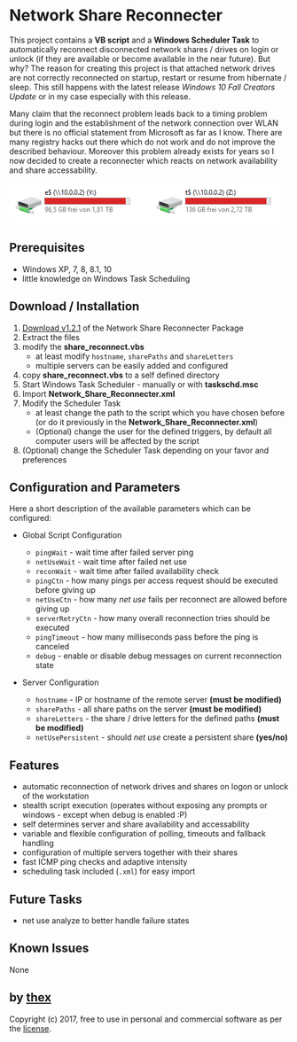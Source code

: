 # Network Share Reconnecter
This project contains a **VB script** and a **Windows Scheduler Task** to automatically reconnect disconnected network shares / drives on login or unlock (if they are available or become available in the near future). But why? The reason for creating this project is that attached network drives are not correctly reconnected on startup, restart or resume from hibernate / sleep. This still happens with the latest release *Windows 10 Fall Creators Update* or in my case especially with this release.

Many claim that the reconnect problem leads back to a timing problem during login and the establishment of the network connection over WLAN but there is no official statement from Microsoft as far as I know. There are many registry hacks out there which do not work and do not improve the described behaviour. Moreover this problem already exists for years so I now decided to create a reconnecter which reacts on network availability and share accessability.

![1](/screenshots/drives.png)

## Prerequisites
* Windows XP, 7, 8, 8.1, 10
* little knowledge on Windows Task Scheduling

## Download / Installation
1. [Download v1.2.1](https://github.com/thexmanxyz/network-share-reconnecter/releases/download/v1.2.1/nsr.v1.2.1.zip) of the Network Share Reconnecter Package
2. Extract the files
3. modify the **share_reconnect.vbs**
   * at least modify `hostname`, `sharePaths` and `shareLetters`
   * multiple servers can be easily added and configured
4. copy **share_reconnect.vbs** to a self defined directory
5. Start Windows Task Scheduler - manually or with **taskschd.msc**
6. Import **Network_Share_Reconnecter.xml**
7. Modify the Scheduler Task
   * at least change the path to the script which you have chosen before (or do it previously in the **Network_Share_Reconnecter.xml**)
   * (Optional) change the user for the defined triggers, by default all computer users will be affected by the script
8. (Optional) change the Scheduler Task depending on your favor and preferences

## Configuration and Parameters
Here a short description of the available parameters which can be configured:

* Global Script Configuration
  * `pingWait` - wait time after failed server ping
  * `netUseWait` - wait time after failed net use
  * `reconWait` - wait time after failed availability check
  * `pingCtn` - how many pings per access request should be executed before giving up
  * `netUseCtn` - how many *net use* fails per reconnect are allowed before giving up
  * `serverRetryCtn` - how many overall reconnection tries should be executed
  * `pingTimeout` - how many milliseconds pass before the ping is canceled
  * `debug` - enable or disable debug messages on current reconnection state

* Server Configuration
  * `hostname` - IP or hostname of the remote server **(must be modified)**
  * `sharePaths` - all share paths on the server **(must be modified)**
  * `shareLetters` - the share / drive letters for the defined paths **(must be modified)**
  * `netUsePersistent` - should *net use* create a persistent share **(yes/no)**

## Features
* automatic reconnection of network drives and shares on logon or unlock of the workstation
* stealth script execution (operates without exposing any prompts or windows - except when debug is enabled :P)
* self determines server and share availability and accessability 
* variable and flexible configuration of polling, timeouts and fallback handling
* configuration of multiple servers together with their shares
* fast ICMP ping checks and adaptive intensity
* scheduling task included (`.xml`) for easy import

## Future Tasks
* net use analyze to better handle failure states

## Known Issues
None

## by [thex](https://github.com/thexmanxyz)
Copyright (c) 2017, free to use in personal and commercial software as per the [license](/LICENSE.md).
